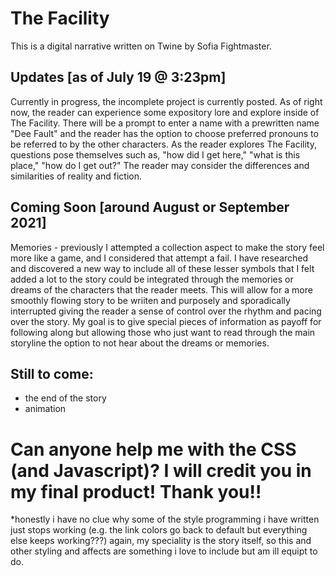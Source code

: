 # The Facility
This is a digital narrative written on Twine by Sofia Fightmaster.
## Updates [as of July 19 @ 3:23pm]
Currently in progress, the incomplete project is currently posted.
As of right now, the reader can experience some expository lore and explore inside of The Facility. There will be a prompt to enter a name with a prewritten name "Dee Fault" and the reader has the option to choose preferred pronouns to be referred to by the other characters.
As the reader explores The Facility, questions pose themselves such as, "how did I get here," "what is this place," "how do I get out?" The reader may consider the differences and similarities of reality and fiction.
## Coming Soon [around August or September 2021]
Memories - previously I attempted a collection aspect to make the story feel more like a game, and I considered that attempt a fail. I have researched and discovered a new way to include all of these lesser symbols that I felt added a lot to the story could be integrated through the memories or dreams of the characters that the reader meets. This will allow for a more smoothly flowing story to be wriiten and purposely and sporadically interrupted giving the reader a sense of control over the rhythm and pacing over the story. My goal is to give special pieces of information as payoff for following along but allowing those who just want to read through the main storyline the option to not hear about the dreams or memories.
## Still to come:
- the end of the story
- animation
# Can anyone help me with the CSS (and Javascript)? I will credit you in my final product! Thank you!!
*honestly i have no clue why some of the style programming i have written just stops working (e.g. the link colors go back to default but everything else keeps working???) again, my speciality is the story itself, so this and other styling and affects are something i love to include but am ill equipt to do.
